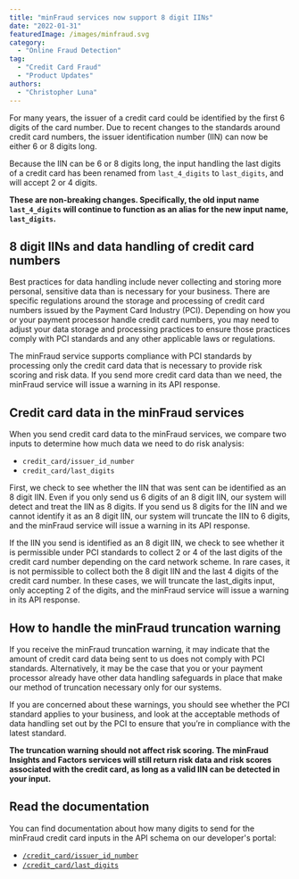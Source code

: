 ```yaml
---
title: "minFraud services now support 8 digit IINs"
date: "2022-01-31"
featuredImage: /images/minfraud.svg
category:
  - "Online Fraud Detection"
tag:
  - "Credit Card Fraud"
  - "Product Updates"
authors:
  - "Christopher Luna"
---
```


For many years, the issuer of a credit card could be identified by the first 6
digits of the card number. Due to recent changes to the standards around credit
card numbers, the issuer identification number (IIN) can now be either 6 or 8
digits long.

Because the IIN can be 6 or 8 digits long, the input handling the last digits of
a credit card has been renamed from `last_4_digits` to `last_digits`, and will
accept 2 or 4 digits.

**These are non-breaking changes. Specifically, the old input name
`last_4_digits` will continue to function as an alias for the new input name,
`last_digits`.**

## 8 digit IINs and data handling of credit card numbers

Best practices for data handling include never collecting and storing more
personal, sensitive data than is necessary for your business. There are specific
regulations around the storage and processing of credit card numbers issued by
the Payment Card Industry (PCI). Depending on how you or your payment processor
handle credit card numbers, you may need to adjust your data storage and
processing practices to ensure those practices comply with PCI standards and any
other applicable laws or regulations.

The minFraud service supports compliance with PCI standards by processing only
the credit card data that is necessary to provide risk scoring and risk data. If
you send more credit card data than we need, the minFraud service will issue a
warning in its API response.

## Credit card data in the minFraud services

When you send credit card data to the minFraud services, we compare two inputs
to determine how much data we need to do risk analysis:

- `credit_card/issuer_id_number`
- `credit_card/last_digits`

First, we check to see whether the IIN that was sent can be identified as an 8
digit IIN. Even if you only send us 6 digits of an 8 digit IIN, our system will
detect and treat the IIN as 8 digits. If you send us 8 digits for the IIN and we
cannot identify it as an 8 digit IIN, our system will truncate the IIN to 6
digits, and the minFraud service will issue a warning in its API response.

If the IIN you send is identified as an 8 digit IIN, we check to see whether it
is permissible under PCI standards to collect 2 or 4 of the last digits of the
credit card number depending on the card network scheme. In rare cases, it is
not permissible to collect both the 8 digit IIN and the last 4 digits of the
credit card number. In these cases, we will truncate the last_digits input, only
accepting 2 of the digits, and the minFraud service will issue a warning in its
API response.

## How to handle the minFraud truncation warning

If you receive the minFraud truncation warning, it may indicate that the amount
of credit card data being sent to us does not comply with PCI standards.
Alternatively, it may be the case that you or your payment processor already
have other data handling safeguards in place that make our method of truncation
necessary only for our systems.

If you are concerned about these warnings, you should see whether the PCI
standard applies to your business, and look at the acceptable methods of data
handling set out by the PCI to ensure that you’re in compliance with the latest
standard.

**The truncation warning should not affect risk scoring. The minFraud Insights
and Factors services will still return risk data and risk scores associated with
the credit card, as long as a valid IIN can be detected in your input.**

## Read the documentation

You can find documentation about how many digits to send for the minFraud credit
card inputs in the API schema on our developer's portal:

- [`/credit_card/issuer_id_number`](https://dev.maxmind.com/minfraud/api-documentation/requests#schema--request--credit-card__issuer_id_number)
- [`/credit_card/last_digits`](https://dev.maxmind.com/minfraud/api-documentation/requests#schema--request--credit-card__last_digits)
